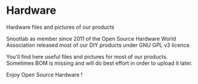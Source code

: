 # Hardware
Hardware files and pictures of our products

Snootlab as member since 2011 of the Open Source Hardware World Association released most of our DIY products under GNU GPL v3 licence.

You'll find here useful files and pictures for most of our products. Sometimes BOM is missing and will do best effort in order to upload it later.

Enjoy Open Source Hardware !
